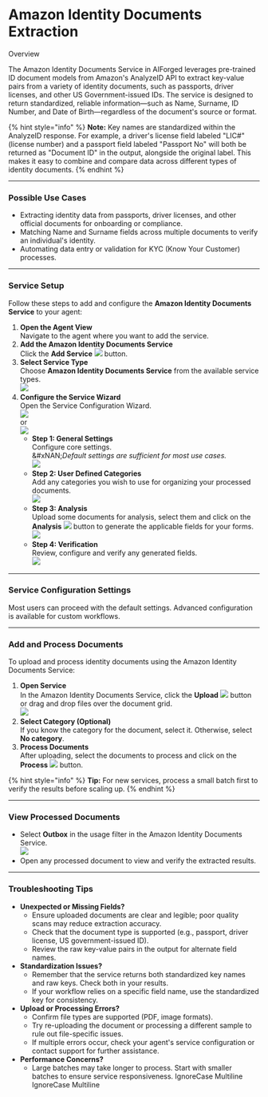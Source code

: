 # Amazon Identity Documents Extraction

Overview

The Amazon Identity Documents Service in AIForged leverages pre-trained ID document models from Amazon's AnalyzeID API to extract key-value pairs from a variety of identity documents, such as passports, driver licenses, and other US Government-issued IDs. The service is designed to return standardized, reliable information—such as Name, Surname, ID Number, and Date of Birth—regardless of the document's source or format.

{% hint style="info" %}
**Note:** Key names are standardized within the AnalyzeID response. For example, a driver's license field labeled "LIC#" (license number) and a passport field labeled "Passport No" will both be returned as "Document ID" in the output, alongside the original label. This makes it easy to combine and compare data across different types of identity documents.
{% endhint %}

***

### Possible Use Cases

* Extracting identity data from passports, driver licenses, and other official documents for onboarding or compliance.
* Matching Name and Surname fields across multiple documents to verify an individual's identity.
* Automating data entry or validation for KYC (Know Your Customer) processes.

***

### Service Setup

Follow these steps to add and configure the **Amazon Identity Documents Service** to your agent:

1. **Open the Agent View**\
   Navigate to the agent where you want to add the service.
2. **Add the Amazon Identity Documents Service**\
   Click the **Add Service** ![](<../../.gitbook/assets/image (42).png>) button.
3. **Select Service Type**\
   Choose **Amazon Identity Documents Service** from the available service types.\
   ![](<../../.gitbook/assets/image (43).png>)
4. **Configure the Service Wizard**\
   Open the Service Configuration Wizard.\
   ![](<../../.gitbook/assets/image (44).png>)\
   or\
   ![](<../../.gitbook/assets/image (45).png>)
   * **Step 1: General Settings**\
     Configure core settings.\
     &#xNAN;_&#x44;efault settings are sufficient for most use cases._\
     ![](<../../.gitbook/assets/image (46).png>)
   * **Step 2: User Defined Categories**\
     Add any categories you wish to use for organizing your processed documents.\
     ![](<../../.gitbook/assets/image (47).png>)
   * **Step 3: Analysis**\
     Upload some documents for analysis, select them and click on the **Analysis** ![](<../../.gitbook/assets/image (125).png>) button to generate the applicable fields for your forms.\
     ![](<../../.gitbook/assets/image (48).png>)
   * **Step 4: Verification**\
     Review, configure and verify any generated fields.\
     ![](<../../.gitbook/assets/image (49).png>)

***

### Service Configuration Settings

Most users can proceed with the default settings. Advanced configuration is available for custom workflows.

***

### Add and Process Documents

To upload and process identity documents using the Amazon Identity Documents Service:

1. **Open Service**\
   In the Amazon Identity Documents Service, click the **Upload** ![](<../../.gitbook/assets/image (37).png>) button or drag and drop files over the document grid.\
   ![](<../../.gitbook/assets/image (50).png>)
2. **Select Category (Optional)**\
   If you know the category for the document, select it. Otherwise, select **No category**.
3. **Process Documents**\
   After uploading, select the documents to process and click on the **Process** ![](<../../.gitbook/assets/image (13) (1) (1).png>) button.

{% hint style="info" %}
**Tip:** For new services, process a small batch first to verify the results before scaling up.
{% endhint %}

***

### View Processed Documents

* Select **Outbox** in the usage filter in the Amazon Identity Documents Service.\
  ![](<../../.gitbook/assets/image (51).png>)
* Open any processed document to view and verify the extracted results.

***

### Troubleshooting Tips

* **Unexpected or Missing Fields?**
  * Ensure uploaded documents are clear and legible; poor quality scans may reduce extraction accuracy.
  * Check that the document type is supported (e.g., passport, driver license, US government-issued ID).
  * Review the raw key-value pairs in the output for alternate field names.
* **Standardization Issues?**
  * Remember that the service returns both standardized key names and raw keys. Check both in your results.
  * If your workflow relies on a specific field name, use the standardized key for consistency.
* **Upload or Processing Errors?**
  * Confirm file types are supported (PDF, image formats).
  * Try re-uploading the document or processing a different sample to rule out file-specific issues.
  * If multiple errors occur, check your agent's service configuration or contact support for further assistance.
* **Performance Concerns?**
  * Large batches may take longer to process. Start with smaller batches to ensure service responsiveness.
 IgnoreCase Multiline IgnoreCase Multiline
